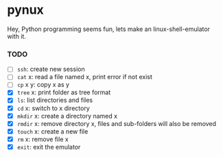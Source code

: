 # pynux

Hey, Python programming seems fun, lets make an linux-shell-emulator with it.

### TODO

- [ ] `ssh`: create new session
- [ ] `cat` x: read a file named x, print error if not exist
- [ ] `cp` x y: copy x as y
- [x] `tree` x: print folder as tree format
- [x] `ls`: list directories and files
- [x] `cd` x: switch to x directory
- [x] `mkdir` x: create a directory named x
- [x] `rmdir` x: remove directory x, files and sub-folders will also be removed
- [x] `touch` x: create a new file
- [x] `rm` x: remove file x
- [x] `exit`: exit the emulator
